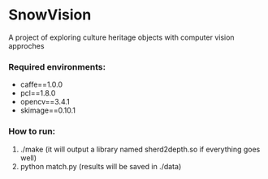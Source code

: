 # SnowVision
A project of exploring culture heritage objects with computer vision approches

### Required environments:
- caffe==1.0.0
- pcl==1.8.0
- opencv==3.4.1
- skimage==0.10.1

### How to run:
1. ./make (it will output a library named sherd2depth.so if everything goes well)
2. python match.py (results will be saved in ./data)
